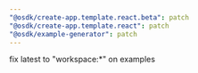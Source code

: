 ```yaml
---
"@osdk/create-app.template.react.beta": patch
"@osdk/create-app.template.react": patch
"@osdk/example-generator": patch
---
```


fix latest to "workspace:\*" on examples
